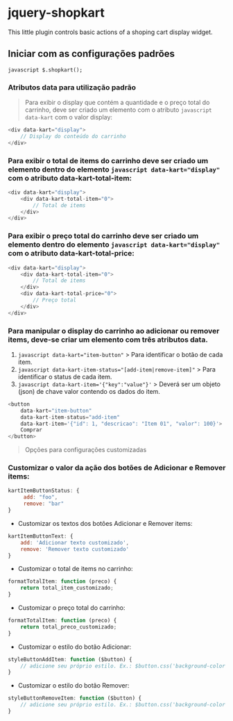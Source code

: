 # jquery-shopkart
This little plugin controls basic actions of a shoping cart display widget.

## Iniciar com as configurações padrões
```javascript $.shopkart();```

### Atributos data para utilização padrão
> Para exibir o display que contém a quantidade e o preço total do carrinho, deve ser criado um elemento com o atributo ```javascript data-kart``` com o valor display:
```javascript
<div data-kart="display">
    // Display do conteúdo do carrinho
</div>
```

### Para exibir o total de items do carrinho deve ser criado um elemento dentro do elemento ```javascript data-kart="display"``` com o atributo data-kart-total-item:
```javascript
<div data-kart="display">
    <div data-kart-total-item="0">
        // Total de items
    </div>
</div>
```

### Para exibir o preço total do carrinho deve ser criado um elemento dentro do elemento ```javascript data-kart="display"``` com o atributo data-kart-total-price:
```javascript
<div data-kart="display">
    <div data-kart-total-item="0">
        // Total de items
    </div>
    <div data-kart-total-price="0">
        // Preço total
    </div>
</div>
```

### Para manipular o display do carrinho ao adicionar ou remover items, deve-se criar um elemento com três atributos data.
1. ```javascript data-kart="item-button"``` > Para identificar o botão de cada item.
2. ```javascript data-kart-item-status="[add-item|remove-item]"``` > Para identificar o status de cada item.
4. ```javascript data-kart-item='{"key":"value"}'``` > Deverá ser um objeto (json) de chave valor contendo os dados do item.
```javascript
<button
    data-kart="item-button"
    data-kart-item-status="add-item"
    data-kart-item='{"id": 1, "descricao": "Item 01", "valor": 100}'>
    Comprar
</button>
```

> Opções para configurações customizadas
### Customizar o valor da ação dos botões de Adicionar e Remover items:
```javascript
kartItemButtonStatus: {
     add: "foo",
     remove: "bar"
}
```
- Customizar os textos dos botões Adicionar e Remover items:
```javascript
kartItemButtonText: {
    add: 'Adicionar texto customizado',
    remove: 'Remover texto customizado'
}
```

- Customizar o total de items no carrinho:
```javascript
formatTotalItem: function (preco) {
    return total_item_customizado;
}
```

- Customizar o preço total do carrinho:
```javascript
formatTotalItem: function (preco) {
    return total_preco_customizado;
}
```

- Customizar o estilo do botão Adicionar:
```javascript
styleButtonAddItem: function ($button) {
    // adicione seu próprio estilo. Ex.: $button.css('background-color': "black")
}
```

- Customizar o estilo do botão Remover:
```javascript
styleButtonRemoveItem: function ($button) {
    // adicione seu próprio estilo. Ex.: $button.css('background-color': "grey")
}
```
